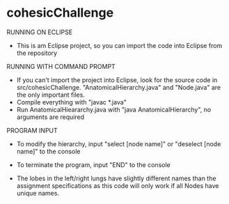 # cohesicChallenge
RUNNING ON ECLIPSE
- This is am Eclipse project, so you can import the code into Eclipse from the repository

RUNNING WITH COMMAND PROMPT
- If you can't import the project into Eclipse, look for the source code in src/cohesicChallenge.  "AnatomicalHierarchy.java" and "Node.java" are the only important files.
- Compile everything with "javac *.java"
- Run AnatomicalHieararchy.java with "java AnatomicalHierarchy", no arguments are required

PROGRAM INPUT
- To modify the hierarchy, input "select [node name]" or "deselect [node name]" to the console
- To terminate the program, input "END" to the console

- The lobes in the left/right lungs have slightly different names than the assignment specifications as this code will only work if all Nodes have unique names.
